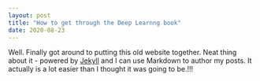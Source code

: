 ```yaml
---
layout: post
title: "How to get through the Deep Learnng book"
date: 2020-08-23
---
```

Well. Finally got around to putting this old website together. Neat thing about it - powered by [Jekyll](http://jekyllrb.com) and I can use Markdown to author my posts. It actually is a lot easier than I thought it was going to be.!!!
